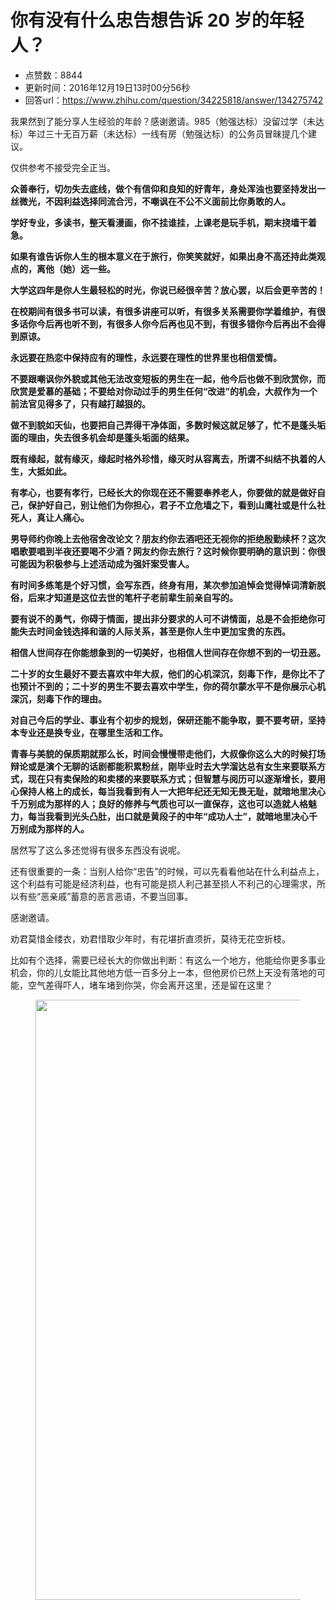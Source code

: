 # 你有没有什么忠告想告诉 20 岁的年轻人？
- 点赞数：8844
- 更新时间：2016年12月19日13时00分56秒
- 回答url：https://www.zhihu.com/question/34225818/answer/134275742
<body>
 <p data-pid="H_QevOWO">我果然到了能分享人生经验的年龄？感谢邀请。985（勉强达标）没留过学（未达标）年过三十无百万薪（未达标）一线有房（勉强达标）的公务员冒昧提几个建议。</p>
 <p data-pid="uJkQWWyw">仅供参考不接受完全正当。</p>
 <p data-pid="GZVwH1_M"><b>众善奉行，切勿失去底线，做个有信仰和良知的好青年，身处浑浊也要坚持发出一丝微光，不因利益选择同流合污，不嘲讽在不公不义面前比你勇敢的人。</b></p>
 <p data-pid="gUeDwnVp"><b>学好专业，多读书，整天看漫画，你不挂谁挂，上课老是玩手机，期末挠墙干着急。</b></p>
 <p data-pid="IPR5kKX3"><b>如果有谁告诉你人生的根本意义在于旅行，你笑笑就好，如果出身不高还持此类观点的，离他（她）远一些。</b></p>
 <p data-pid="oVaTG7G4"><b>大学这四年是你人生最轻松的时光，你说已经很辛苦？放心罢，以后会更辛苦的！</b></p>
 <p data-pid="RTV50KuB"><b>在校期间有很多书可以读，有很多讲座可以听，有很多关系需要你学着维护，有很多话你今后再也听不到，有很多人你今后再也见不到，有很多错你今后再出不会得到原谅。</b></p>
 <p data-pid="_NzqKMqc"><b>永远要在热恋中保持应有的理性，永远要在理性的世界里也相信爱情。</b></p>
 <p data-pid="KBHQTOwr"><b>不要跟嘲讽你外貌或其他无法改变短板的男生在一起，他今后也做不到欣赏你，而欣赏是爱慕的基础；不要给对你动过手的男生任何“改进”的机会，大叔作为一个前法官见得多了，只有越打越狠的。</b></p>
 <p data-pid="q256Aiwk"><b>做不到貌如天仙，也要把自己弄得干净体面，多数时候这就足够了，忙不是蓬头垢面的理由，失去很多机会却是蓬头垢面的结果。</b></p>
 <p data-pid="ZIuRTF0o"><b>既有缘起，就有缘灭，缘起时格外珍惜，缘灭时从容离去，所谓不纠结不执着的人生，大抵如此。</b></p>
 <p data-pid="FCQsl-Ee"><b>有孝心，也要有孝行，已经长大的你现在还不需要奉养老人，你要做的就是做好自己，保护好自己，别让他们为你担心，君子不立危墙之下，看到山鹰社或是什么社死人，真让人痛心。</b></p>
 <p data-pid="__dGt-1R"><b>男导师约你晚上去他宿舍改论文？朋友约你去酒吧还无视你的拒绝殷勤续杯？这次唱歌要唱到半夜还要喝不少酒？网友约你去旅行？这时候你要明确的意识到：你很可能因为积极参与上述活动成为强奸案受害人。<br></b></p>
 <p data-pid="GBqTqFTs"><b>有时间多练笔是个好习惯，会写东西，终身有用，某次参加追悼会觉得悼词清新脱俗，后来才知道是这位去世的笔杆子老前辈生前亲自写的。</b></p>
 <p data-pid="uUNvjIUM"><b>要有说不的勇气，你碍于情面，提出非分要求的人可不讲情面，总是不会拒绝你可能失去时间金钱选择和谐的人际关系，甚至是你人生中更加宝贵的东西。</b></p>
 <p data-pid="eRacUnQ7"><b>相信人世间存在你能想象到的一切美好，也相信人世间存在你想不到的一切丑恶。</b></p>
 <p data-pid="lGJdV0Jd"><b>二十岁的女生最好不要去喜欢中年大叔，他们的心机深沉，刻毒下作，是你比不了也预计不到的；二十岁的男生不要去喜欢中学生，你的荷尔蒙水平不是你展示心机深沉，刻毒下作的理由。</b></p>
 <p data-pid="Bd9XkfBr"><b>对自己今后的学业、事业有个初步的规划，保研还能不能争取，要不要考研，坚持本专业还是换专业，在哪里生活和工作。</b></p>
 <p data-pid="cSABtsjN"><b>青春与美貌的保质期就那么长，时间会慢慢带走他们，大叔像你这么大的时候打场辩论或是演个无聊的话剧都能积累粉丝，刚毕业时去大学溜达总有女生来要联系方式，现在只有卖保险的和卖楼的来要联系方式；但智慧与阅历可以逐渐增长，要用心保持人格上的成长，每当我看到有人一大把年纪还无知无畏无耻，就暗地里决心千万别成为那样的人；良好的修养与气质也可以一直保存，这也可以造就人格魅力，每当我看到光头凸肚，出口就是黄段子的中年“成功人士”，就暗地里决心千万别成为那样的人。</b></p>
 <p data-pid="JjeXiBLl">居然写了这么多还觉得有很多东西没有说呢。</p>
 <p data-pid="EX0junG-">还有很重要的一条：当别人给你“忠告”的时候，可以先看看他站在什么利益点上，这个利益有可能是经济利益，也有可能是损人利己甚至损人不利己的心理需求，所以有些“恶亲戚”蓄意的恶言恶语，不要当回事。</p>
 <p data-pid="CL05c65k">感谢邀请。</p>
 <p data-pid="R8lkjPoR">劝君莫惜金缕衣，劝君惜取少年时，有花堪折直须折，莫待无花空折枝。</p>
 <p data-pid="SPueTnDa">比如有个选择，需要已经长大的你做出判断：有这么一个地方，他能给你更多事业机会，你的儿女能比其他地方低一百多分上一本，但他房价已然上天没有落地的可能，空气差得吓人，堵车堵到你哭，你会离开这里，还是留在这里？</p>
 <figure>
  <img data-rawwidth="960" data-rawheight="720" src="https://picx.zhimg.com/50/v2-1c20f820555b03b0549f0fe9d4cc2bfd_720w.jpg?source=1940ef5c" data-original-token="v2-1c20f820555b03b0549f0fe9d4cc2bfd" class="origin_image zh-lightbox-thumb" width="960" data-original="https://pic1.zhimg.com/v2-1c20f820555b03b0549f0fe9d4cc2bfd_r.jpg?source=1940ef5c">
 </figure>
</body>